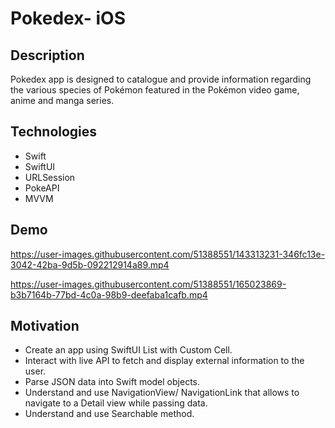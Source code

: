 # Pokedex- iOS

## Description
Pokedex app is designed to catalogue and provide information regarding the various species of Pokémon featured in the Pokémon video game, anime and manga series. 

## Technologies
- Swift 
- SwiftUI 
- URLSession
- PokeAPI
- MVVM 

## Demo

https://user-images.githubusercontent.com/51388551/143313231-346fc13e-3042-42ba-9d5b-092212914a89.mp4


https://user-images.githubusercontent.com/51388551/165023869-b3b7164b-77bd-4c0a-98b9-deefaba1cafb.mp4



## Motivation
- Create an app using SwiftUI List with Custom Cell.
- Interact with live API to fetch and display external information to the user.
- Parse JSON data into Swift model objects.
- Understand and use NavigationView/ NavigationLink that allows to navigate to a Detail view while passing data.
- Understand and use Searchable method.




